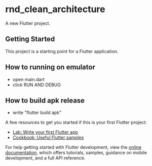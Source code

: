 # rnd_clean_architecture

A new Flutter project.

## Getting Started

This project is a starting point for a Flutter application.

## How to running on emulator 
- open main.dart
- click RUN AND DEBUG

## How to build apk release
- write "flutter build apk"

A few resources to get you started if this is your first Flutter project:

- [Lab: Write your first Flutter app](https://docs.flutter.dev/get-started/codelab)
- [Cookbook: Useful Flutter samples](https://docs.flutter.dev/cookbook)

For help getting started with Flutter development, view the
[online documentation](https://docs.flutter.dev/), which offers tutorials,
samples, guidance on mobile development, and a full API reference.
